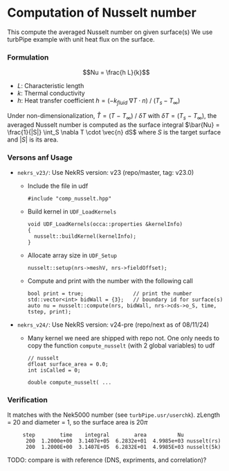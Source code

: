 # Computation of Nusselt number
This compute the averaged Nusselt number on given surface(s)
We use turbPipe example with unit heat flux on the surface.


### Formulation

$$Nu = \frac{h L}{k}$$

- $L$: Characteristic length
- $k$: Thermal conductivity
- $h$: Heat transfer coefficient $h = (-k_{fluid}\ \nabla T\cdot{n} )\ / \ (T_s-T_\infty)$

Under non-dimensionalization, $\hat{T} = (T\ -\ T_{\infty})\ /\ \delta T$ with $\delta T = (T_s\ -\ T_\infty)$, the averaged Nusselt number is computed as the surface integral
$\bar{Nu} = \frac{1}{|S|} \int_S \nabla T \cdot \vec{n} dS$ where $S$ is the target surface and $|S|$ is its area.

### Versons anf Usage

- `nekrs_v23/`: Use NekRS version: v23 (repo/master, tag: v23.0)


   - Include the file in udf
     ```
     #include "comp_nusselt.hpp"
     ```
   
   - Build kernel in `UDF_LoadKernels`
     ```
     void UDF_LoadKernels(occa::properties &kernelInfo)
     {
       nusselt::buildKernel(kernelInfo);
     }
     ```
   
   - Allocate array size in `UDF_Setup`
     ```
     nusselt::setup(nrs->meshV, nrs->fieldOffset);
     ```
   
   - Compute and print with the number with the following call
     ```
     bool print = true;                // print the number 
     std::vector<int> bidWall = {3};   // boundary id for surface(s)
     auto nu = nusselt::compute(nrs, bidWall, nrs->cds->o_S, time, tstep, print);
     ```

- `nekrs_v24/`: Use NekRS version: v24-pre (repo/next as of 08/11/24)      

   - Many kernel we need are shipped with repo not.
     One only needs to copy the function `compute_nusselt` (with 2 global variables) to udf
     ```
     // nusselt
     dfloat surface_area = 0.0;
     int isCalled = 0;

     double compute_nusselt( ...
     ```


### Verification


It matches with the Nek5000 number (see `turbPipe.usr/userchk`).
zLength = 20 and diameter = 1, so the surface area is $20\pi$
```
     step        time    integral        area          Nu
      200  1.2000e+00  3.1407e+05  6.2832e+01  4.9985e+03 nusselt(rs)
      200  1.2000E+00  3.1407E+05  6.2832E+01  4.9985E+03 nusselt(5k)
```

TODO: compare is with reference (DNS, expriments, and correlation)?

